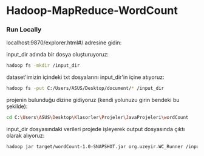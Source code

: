 # Hadoop-MapReduce-WordCount


### Run Locally

localhost:9870/explorer.html#/ adresine gidin:

input_dir adında bir dosya oluşturuyoruz:

```bash
hadoop fs -mkdir /input_dir
```

dataset'imizin içindeki txt dosyalarını input_dir'in içine atıyoruz:

```bash
hadoop fs -put C:/Users/ASUS/Desktop/document/* /input_dir
```

projenin bulunduğu dizine gidiyoruz (kendi yolunuzu girin bendeki bu şekilde):

```bash
cd C:\Users\ASUS\Desktop\Klasorler\Projeler\JavaProjeleri\wordCount
```

input_dir dosyasındaki verileri projede işleyerek output dosyasında çıktı olarak alıyoruz:

```bash
hadoop jar target/wordCount-1.0-SNAPSHOT.jar org.uzeyir.WC_Runner /input_dir /output
```
